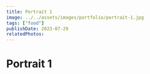 ```yaml
---
title: Portrait 1
image: ../../assets/images/portfolio/portrait-1.jpg
tags: ["food"]
publishDate: 2023-07-29
relatedPhotos:
---
```

# Portrait 1

